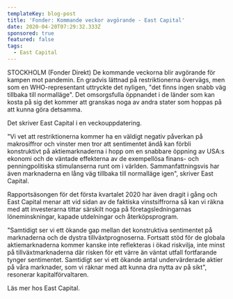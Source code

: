 ```yaml
---
templateKey: blog-post
title: 'Fonder: Kommande veckor avgörande - East Capital'
date: 2020-04-20T07:29:32.333Z
sponsored: true
featured: false
tags:
  - East Capital
---
```

STOCKHOLM (Fonder Direkt) De kommande veckorna blir avgörande för kampen mot pandemin. En gradvis lättnad på restriktionerna övervägs, men som en WHO-representant uttryckte det nyligen, "det finns ingen snabb väg tillbaka till normalläge". Det omsorgsfulla öppnandet i de länder som kan kosta på sig det kommer att granskas noga av andra stater som hoppas på att kunna göra detsamma.

Det skriver East Capital i en veckouppdatering.

"Vi vet att restriktionerna kommer ha en väldigt negativ påverkan på makrosiffror och vinster men tror att sentimentet ändå kan förbli konstruktivt på aktiemarknaderna i hopp om en snabbare öppning av USA:s ekonomi och de väntade effekterna av de exempellösa finans- och penningpolitiska stimulanserna runt om i världen. Sammanfattningsvis har även marknaderna en lång väg tillbaka till normalläge igen", skriver East Capital.

Rapportsäsongen för det första kvartalet 2020 har även dragit i gång och East Capital menar att vid sidan av de faktiska vinstsiffrorna så kan vi räkna med att investerarna tittar särskilt noga på företagsledningarnas löneminskningar, kapade utdelningar och återköpsprogram.

"Samtidigt ser vi ett ökande gap mellan det konstruktiva sentimentet på marknaderna och de dystra tillväxtprognoserna. Fortsatt stöd för de globala aktiemarknaderna kommer kanske inte reflekteras i ökad riskvilja, inte minst på tillväxtmarknaderna där risken för ett värre än väntat utfall fortfarande tynger sentimentet. Samtidigt ser vi ett ökande antal undervärderade aktier på våra marknader, som vi räknar med att kunna dra nytta av på sikt", resonerar kapitalförvaltaren.

Läs mer hos East Capital.